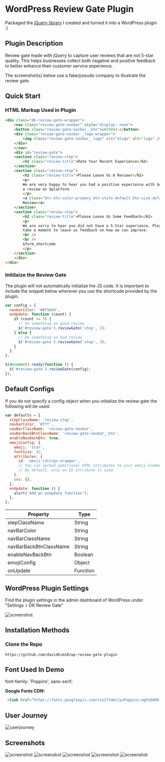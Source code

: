 # WordPress Review Gate Plugin

Packaged the <a href=https://github.com/davidkim10/jquery-review-gate>jQuery library</a> I created and turned it into a WordPress plugin :)

## Plugin Description

Review gate made with jQuery to capture user reviews that are not 5-star quality. This helps businesses collect both negative and positive feedback to better enhance their customer service experience.

The screenshot(s) below use a fake/pseudo company to illustrate the review gate.

## Quick Start

### HTML Markup Used in Plugin

```html
<div class="dk-review-gate-wrapper">
    <nav class="review-gate-navbar" style="display: none">
    <button class="review-gate-navbar__btn">&#10094;</button>
    <div class="review-gate-navbar__logo-wrapper">
        <img class="review-gate-navbar__logo" src="$logo" alt="logo" />
    </div>
    </nav>
    <div id="review-gate">
    <section class="review-step">
        <h2 class="review-title">Rate Your Recent Experience</h2>
    </section>
    <section class="review-step">
        <h2 class="review-title">Please Leave Us A Review!</h2>
        <p>
        We are very happy to hear you had a positive experience with $company. Please take a second to leave us
        a review on $platform.
        </p>
        <a class="btn btn-color-primary btn-style-default btn-size-default leave-review-btn" href="$link">Leave
        Review</a>
    </section>
    <section class="review-step">
        <h2 class="review-title">Please Leave Us Some Feedback</h2>
        <p>
        We are sorry to hear you did not have a 5-Star experience. Please
        take a moment to leave us feedback on how we can improve.
        <br />
        <br />
        $form_shortcode
        </p>
    </section>
    </div>
</div>
```

### Initilaize the Review Gate

The plugin will not automatically initialize the JS code. It is important to include the snippet below wherever you use the shortcode provided by the plugin.

```javascript
var config = {
  navbarColor: '#0f18e9',
  onUpdate: function (count) {
    if (count >= 5) {
      // Do something on good review
      $('#review-gate').reviewGate('step', 2);
    } else {
      // Do something on bad review
      $('#review-gate').reviewGate('step', 3);
    }
  },
};

$(document).ready(function () {
  $('#review-gate').reviewGate(config);
});
```

## Default Configs

If you do not specify a config object when you initialize the review gate the following will be used:

```javascript
var defaults = {
  stepClassName: 'review-step',
  navbarColor: '#fff',
  navBarClassName: 'review-gate-navbar',
  navBarBackBtnClassName: 'review-gate-navbar__btn',
  enableNavBackBtn: true,
  emojiConfig: {
    emoji: 'star',
    fontSize: 42,
    attributes: {
      id: 'emoji-ratings-wrapper',
      // You can spread additional HTML attributes to your emoji element wrapper.
      // By default, only an ID attribute is used.
    },
    css: {},
  },
  onUpdate: function () {
    alert('Add an onUpdate function');
  },
};
```

| Property               | Type     |
| ---------------------- | -------- |
| stepClassName          | String   |
| navBarColor            | String   |
| navBarClassName        | String   |
| navBarBackBtnClassName | String   |
| enableNavBackBtn       | Boolean  |
| emojiConfig            | Object   |
| onUpdate               | Function |

## WordPress Plugin Settings

Find the plugin settings in the admin dashboard of WordPress under "Settings > DK Review Gate"

![screenshot](./img/screenshot-01.png)

## Installation Methods

### Clone the Repo

```console
https://github.com/davidkim10/wp-review-gate-plugin
```

## Font Used In Demo

font-family: 'Poppins', sans-serif;

**Google Fonts CDN:**

```html
 <link href="https://fonts.googleapis.com/css2?family=Poppins:wght@400;700&display=swap" rel="stylesheet" />
```

## User Journey

![userjourney](https://raw.githubusercontent.com/davidkim10/jquery-review-gate/master/img/user-journey-flow.png)

## Screenshots

![screenshot](https://raw.githubusercontent.com/davidkim10/jquery-review-gate/master/img/screenshots/screenshot-00.png)
![screenshot](https://raw.githubusercontent.com/davidkim10/jquery-review-gate/master/img/screenshots/screenshot-01.png)
![screenshot](https://raw.githubusercontent.com/davidkim10/jquery-review-gate/master/img/screenshots/screenshot-02.png)
![screenshot](https://raw.githubusercontent.com/davidkim10/jquery-review-gate/master/img/screenshots/screenshot-03.png)
![screenshot](https://raw.githubusercontent.com/davidkim10/jquery-review-gate/master/img/screenshots/screenshot-04.png)
